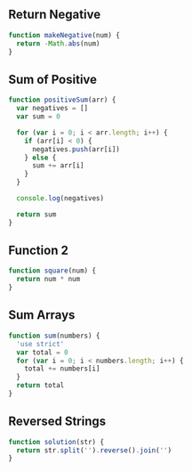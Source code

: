 ## Return Negative

```js
function makeNegative(num) {
  return -Math.abs(num)
}
```

## Sum of Positive

```js
function positiveSum(arr) {
  var negatives = []
  var sum = 0

  for (var i = 0; i < arr.length; i++) {
    if (arr[i] < 0) {
      negatives.push(arr[i])
    } else {
      sum += arr[i]
    }
  }

  console.log(negatives)

  return sum
}
```

## Function 2

```js
function square(num) {
  return num * num
}
```

## Sum Arrays

```js
function sum(numbers) {
  'use strict'
  var total = 0
  for (var i = 0; i < numbers.length; i++) {
    total += numbers[i]
  }
  return total
}
```

## Reversed Strings

```js
function solution(str) {
  return str.split('').reverse().join('')
}
```
